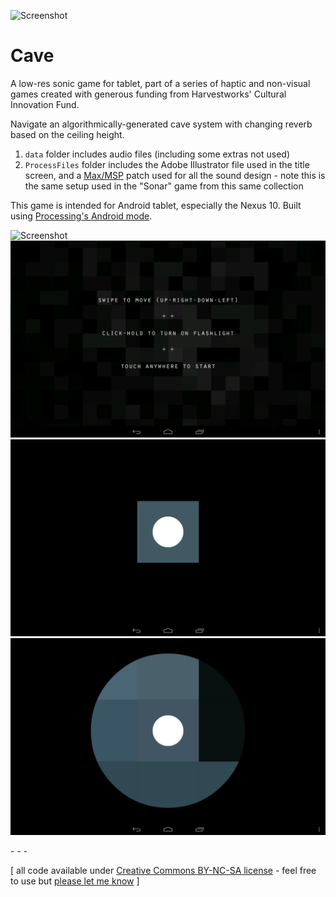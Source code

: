 ![Screenshot](https://raw.github.com/jeffThompson/Cave/master/Screenshots/Gameplay_03.png)

Cave
====

A low-res sonic game for tablet, part of a series of haptic and non-visual games created with generous funding from Harvestworks' Cultural Innovation Fund.

Navigate an algorithmically-generated cave system with changing reverb based on the ceiling height.

1. `data` folder includes audio files (including some extras not used)
2. `ProcessFiles` folder includes the Adobe Illustrator file used in the title screen, and a [Max/MSP](http://cycling74.com) patch used for all the sound design - note this is the same setup used in the "Sonar" game from this same collection

This game is intended for Android tablet, especially the Nexus 10. Built using [Processing's Android mode](http://www.processing.org).

![Screenshot](https://raw.github.com/jeffThompson/Cave/master/Screenshots/TitleScreen.png)
![Screenshot](https://github.com/jeffThompson/Cave/blob/master/Screenshots/Instructions.png?raw=true)
![Screenshot](https://github.com/jeffThompson/Cave/blob/master/Screenshots/Gameplay_01.png?raw=true)
![Screenshot](https://github.com/jeffThompson/Cave/blob/master/Screenshots/Gameplay_02.png?raw=true)

\- \- \-

\[ all code available under [Creative Commons BY-NC-SA license](http://creativecommons.org/licenses/by-nc-sa/3.0/) - feel free to use but [please let me know](http://www.jeffreythompson.org) \]
